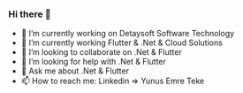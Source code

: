 ### Hi there 👋

- 🔭 I’m currently working on Detaysoft Software Technology
- 🌱 I’m currently working Flutter & .Net & Cloud Solutions
- 👯 I’m looking to collaborate on .Net & Flutter
- 🤔 I’m looking for help with .Net & Flutter
- 💬 Ask me about .Net & Flutter
- 📫 How to reach me: Linkedin => Yunus Emre Teke

